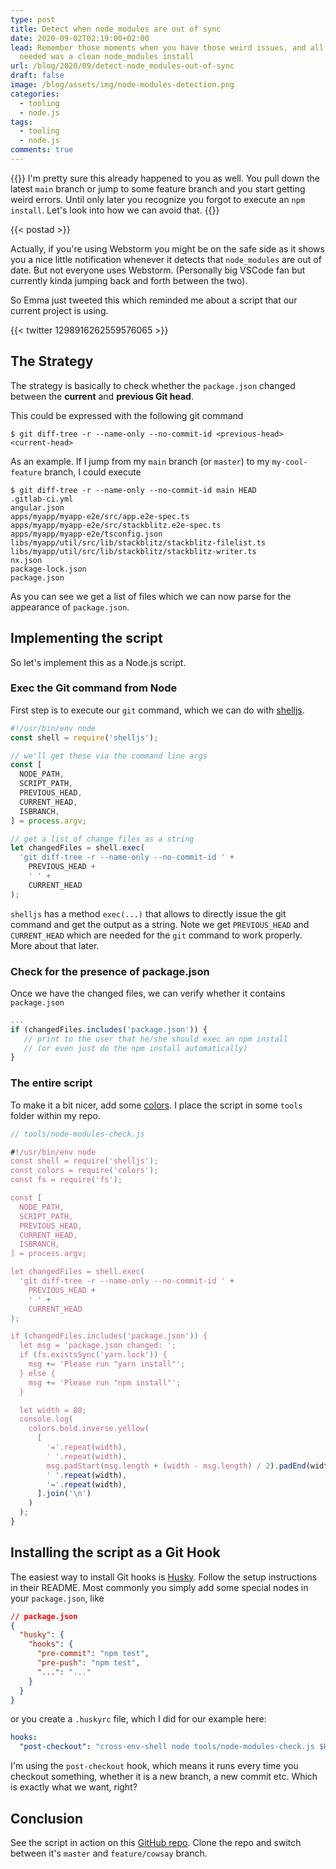 ```yaml
---
type: post
title: Detect when node_modules are out of sync
date: 2020-09-02T02:19:00+02:00
lead: Remember those moments when you have those weird issues, and all that was
  needed was a clean node_modules install
url: /blog/2020/09/detect-node_modules-out-of-sync
draft: false
image: /blog/assets/img/node-modules-detection.png
categories:
  - tooling
  - node.js
tags:
  - tooling
  - node.js
comments: true
---
```

{{<intro>}}
  I'm pretty sure this already happened to you as well. You pull down the latest `main` branch or jump to some feature branch and you start getting weird errors. Until only later you recognize you forgot to execute an `npm install`. Let's look into how we can avoid that.
{{</intro>}}

<!--more-->

{{< postad >}}

Actually, if you're using Webstorm you might be on the safe side as it shows you a nice little notification whenever it detects that `node_modules` are out of date. But not everyone uses Webstorm. (Personally big VSCode fan but currently kinda jumping back and forth between the two).

So Emma just tweeted this which reminded me about a script that our current project is using.

{{< twitter 1298916262559576065 >}}

## The Strategy

The strategy is basically to check whether the `package.json` changed between the **current** and **previous Git head**.

This could be expressed with the following git command

```
$ git diff-tree -r --name-only --no-commit-id <previous-head> <current-head>
```

As an example. If I jump from my `main` branch (or `master`) to my `my-cool-feature` branch, I could execute

```
$ git diff-tree -r --name-only --no-commit-id main HEAD
.gitlab-ci.yml
angular.json
apps/myapp/myapp-e2e/src/app.e2e-spec.ts
apps/myapp/myapp-e2e/src/stackblitz.e2e-spec.ts
apps/myapp/myapp-e2e/tsconfig.json
libs/myapp/util/src/lib/stackblitz/stackblitz-filelist.ts
libs/myapp/util/src/lib/stackblitz/stackblitz-writer.ts
nx.json
package-lock.json
package.json
```

As you can see we get a list of files which we can now parse for the appearance of `package.json`.

## Implementing the script

So let's implement this as a Node.js script.

### Exec the Git command from Node

First step is to execute our `git` command, which we can do with [shelljs](https://www.npmjs.com/package/shelljs).

```javascript
#!/usr/bin/env node
const shell = require('shelljs');

// we'll get these via the command line args
const [
  NODE_PATH,
  SCRIPT_PATH,
  PREVIOUS_HEAD,
  CURRENT_HEAD,
  ISBRANCH,
] = process.argv;

// get a list of change files as a string
let changedFiles = shell.exec(
  'git diff-tree -r --name-only --no-commit-id ' +
    PREVIOUS_HEAD +
    ' ' +
    CURRENT_HEAD
);
```

`shelljs` has a method `exec(...)` that allows to directly issue the git command and get the output as a string. Note we get `PREVIOUS_HEAD` and `CURRENT_HEAD` which are needed for the `git` command to work properly. More about that later.

### Check for the presence of package.json

Once we have the changed files, we can verify whether it contains `package.json`

```javascript
...
if (changedFiles.includes('package.json')) {
   // print to the user that he/she should exec an npm install
   // (or even just do the npm install automatically)
}
```

### The entire script

To make it a bit nicer, add some [colors](https://www.npmjs.com/package/colors). I place the script in some `tools` folder within my repo.

```javascript
// tools/node-modules-check.js

#!/usr/bin/env node
const shell = require('shelljs');
const colors = require('colors');
const fs = require('fs');

const [
  NODE_PATH,
  SCRIPT_PATH,
  PREVIOUS_HEAD,
  CURRENT_HEAD,
  ISBRANCH,
] = process.argv;

let changedFiles = shell.exec(
  'git diff-tree -r --name-only --no-commit-id ' +
    PREVIOUS_HEAD +
    ' ' +
    CURRENT_HEAD
);

if (changedFiles.includes('package.json')) {
  let msg = 'package.json changed: ';
  if (fs.existsSync('yarn.lock')) {
    msg += 'Please run "yarn install"';
  } else {
    msg += 'Please run "npm install"';
  }

  let width = 80;
  console.log(
    colors.bold.inverse.yellow(
      [
        '='.repeat(width),
        ' '.repeat(width),
        msg.padStart(msg.length + (width - msg.length) / 2).padEnd(width, ' '),
        ' '.repeat(width),
        '='.repeat(width),
      ].join('\n')
    )
  );
}
```

## Installing the script as a Git Hook

The easiest way to install Git hooks is [Husky](https://www.npmjs.com/package/husky). Follow the setup instructions in their README. Most commonly you simply add some special nodes in your `package.json`, like

```json
// package.json
{
  "husky": {
    "hooks": {
      "pre-commit": "npm test",
      "pre-push": "npm test",
      "...": "..."
    }
  }
}
```

or you create a `.huskyrc` file, which I did for our example here:

```yml
hooks:
  "post-checkout": "cross-env-shell node tools/node-modules-check.js $HUSKY_GIT_PARAMS"
```

I'm using the `post-checkout` hook, which means it runs every time you checkout something, whether it is a new branch, a new commit etc. Which is exactly what we want, right?

## Conclusion

See the script in action on this [GitHub repo](https://github.com/juristr/detect-npm-install). Clone the repo and switch between it's `master` and `feature/cowsay` branch.
